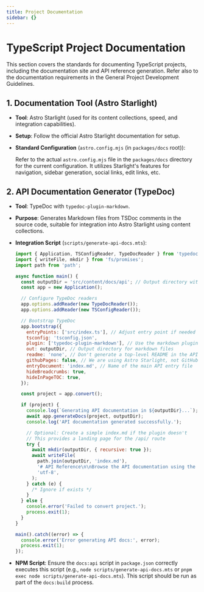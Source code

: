 ```yaml
---
title: Project Documentation
sidebar: {}
---
```


# TypeScript Project Documentation

This section covers the standards for documenting TypeScript projects, including the documentation site and API reference generation. Refer also to the documentation requirements in the General Project Development Guidelines.

## 1. Documentation Tool (Astro Starlight)

- **Tool**: Astro Starlight (used for its content collections, speed, and integration capabilities).
- **Setup**: Follow the official Astro Starlight documentation for setup.
- **Standard Configuration** (`astro.config.mjs` (in `packages/docs` root)):

  Refer to the actual `astro.config.mjs` file in the `packages/docs` directory for the current configuration. It utilizes Starlight's features for navigation, sidebar generation, social links, edit links, etc.

## 2. API Documentation Generator (TypeDoc)

- **Tool**: TypeDoc with `typedoc-plugin-markdown`.
- **Purpose**: Generates Markdown files from TSDoc comments in the source code, suitable for integration into Astro Starlight using content collections.
- **Integration Script** (`scripts/generate-api-docs.mts`):

  ```javascript
  import { Application, TSConfigReader, TypeDocReader } from 'typedoc';
  import { writeFile, mkdir } from 'fs/promises';
  import path from 'path';

  async function main() {
    const outputDir = 'src/content/docs/api'; // Output directory within Astro Starlight content collection
    const app = new Application();

    // Configure TypeDoc readers
    app.options.addReader(new TypeDocReader());
    app.options.addReader(new TSConfigReader());

    // Bootstrap TypeDoc
    app.bootstrap({
      entryPoints: ['src/index.ts'], // Adjust entry point if needed
      tsconfig: 'tsconfig.json',
      plugin: ['typedoc-plugin-markdown'], // Use the markdown plugin
      out: outputDir, // Output directory for markdown files
      readme: 'none', // Don't generate a top-level README in the API dir
      githubPages: false, // We are using Astro Starlight, not GitHub Pages directly
      entryDocument: 'index.md', // Name of the main API entry file
      hideBreadcrumbs: true,
      hideInPageTOC: true,
    });

    const project = app.convert();

    if (project) {
      console.log(`Generating API documentation in ${outputDir}...`);
      await app.generateDocs(project, outputDir);
      console.log('API documentation generated successfully.');

      // Optional: Create a simple index.md if the plugin doesn't
      // This provides a landing page for the /api/ route
      try {
        await mkdir(outputDir, { recursive: true });
        await writeFile(
          path.join(outputDir, 'index.md'),
          '# API Reference\n\nBrowse the API documentation using the sidebar.',
          'utf-8',
        );
      } catch (e) {
        /* Ignore if exists */
      }
    } else {
      console.error('Failed to convert project.');
      process.exit(1);
    }
  }

  main().catch((error) => {
    console.error('Error generating API docs:', error);
    process.exit(1);
  });
  ```

- **NPM Script**: Ensure the `docs:api` script in `package.json` correctly executes this script (e.g., `node scripts/generate-api-docs.mts` or `pnpm exec node scripts/generate-api-docs.mts`). This script should be run as part of the `docs:build` process.
